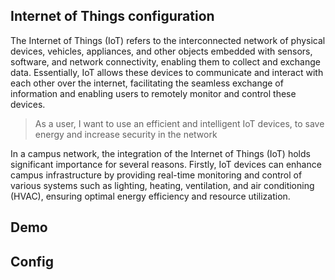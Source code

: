 ## Internet of Things configuration

The Internet of Things (IoT) refers to the interconnected network of physical devices, vehicles, appliances, and other objects embedded with sensors, software, and network connectivity, enabling them to collect and exchange data. Essentially, IoT allows these devices to communicate and interact with each other over the internet, facilitating the seamless exchange of information and enabling users to remotely monitor and control these devices. 

> As a user, I want to use an efficient and intelligent IoT devices, to save energy and increase security in the network

In a campus network, the integration of the Internet of Things (IoT) holds significant importance for several reasons. Firstly, IoT devices can enhance campus infrastructure by providing real-time monitoring and control of various systems such as lighting, heating, ventilation, and air conditioning (HVAC), ensuring optimal energy efficiency and resource utilization.

## Demo



## Config


